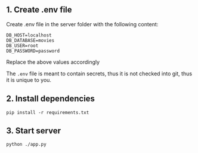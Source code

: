 ## 1. Create .env file

Create .env file in the server folder with the following content:

```
DB_HOST=localhost
DB_DATABASE=movies
DB_USER=root
DB_PASSWORD=password
```

Replace the above values accordingly

The `.env` file is meant to contain secrets, thus it is not checked into git, thus it is unique to you.

## 2. Install dependencies

```
pip install -r requirements.txt
```

## 3. Start server

```
python ./app.py
```
